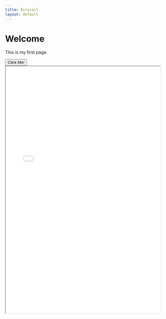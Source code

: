 ```yaml
---
title: Eurocall
layout: default
---
```


# Welcome

This is my first page.

<div id="generator"></div>
<button type="button" onclick="marloweWindow().document.querySelector('.mr-4').click()">Click Me!</button>
<br/>
<iframe src="./marlowe.html" title="Marlowe" height="800" width = "100%" id = "marlowe-frame"></iframe>